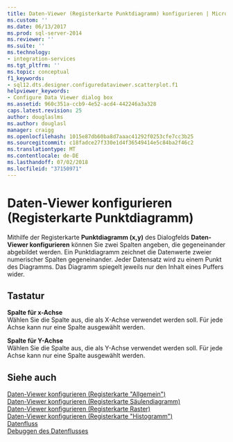 ```yaml
---
title: Daten-Viewer (Registerkarte Punktdiagramm) konfigurieren | Microsoft-Dokumentation
ms.custom: ''
ms.date: 06/13/2017
ms.prod: sql-server-2014
ms.reviewer: ''
ms.suite: ''
ms.technology:
- integration-services
ms.tgt_pltfrm: ''
ms.topic: conceptual
f1_keywords:
- sql12.dts.designer.configuredataviewer.scatterplot.f1
helpviewer_keywords:
- Configure Data Viewer dialog box
ms.assetid: 960c351a-ccb9-4e52-acd4-442246a3a328
caps.latest.revision: 25
author: douglaslms
ms.author: douglasl
manager: craigg
ms.openlocfilehash: 1015e87db60ba8d7aaac41292f0253cfe7cc3b25
ms.sourcegitcommit: c18fadce27f330e1d4f36549414e5c84ba2f46c2
ms.translationtype: MT
ms.contentlocale: de-DE
ms.lasthandoff: 07/02/2018
ms.locfileid: "37150971"
---
```

# <a name="configure-data-viewer-scatter-plot-tab"></a>Daten-Viewer konfigurieren (Registerkarte Punktdiagramm)
  Mithilfe der Registerkarte **Punktdiagramm (x,y)** des Dialogfelds **Daten-Viewer konfigurieren** können Sie zwei Spalten angeben, die gegeneinander abgebildet werden. Ein Punktdiagramm zeichnet die Datenwerte zweier numerischer Spalten gegeneinander. Jeder Datensatz wird zu einem Punkt des Diagramms. Das Diagramm spiegelt jeweils nur den Inhalt eines Puffers wider.  
  
## <a name="options"></a>Tastatur  
 **Spalte für x-Achse**  
 Wählen Sie die Spalte aus, die als X-Achse verwendet werden soll. Für jede Achse kann nur eine Spalte ausgewählt werden.  
  
 **Spalte für Y-Achse**  
 Wählen Sie die Spalte aus, die als Y-Achse verwendet werden soll. Für jede Achse kann nur eine Spalte ausgewählt werden.  
  
## <a name="see-also"></a>Siehe auch  
 [Daten-Viewer konfigurieren &#40;Registerkarte "Allgemein"&#41;](../../2014/integration-services/configure-data-viewer-general-tab.md)   
 [Daten-Viewer konfigurieren &#40;Registerkarte Säulendiagramm&#41;](../../2014/integration-services/configure-data-viewer-column-chart-tab.md)   
 [Daten-Viewer konfigurieren &#40;Registerkarte Raster&#41;](../../2014/integration-services/configure-data-viewer-grid-tab.md)   
 [Daten-Viewer konfigurieren &#40;Registerkarte "Histogramm"&#41;](../../2014/integration-services/configure-data-viewer-histogram-tab.md)   
 [Datenfluss](data-flow/data-flow.md)   
 [Debuggen des Datenflusses](troubleshooting/debugging-data-flow.md)  
  
  
